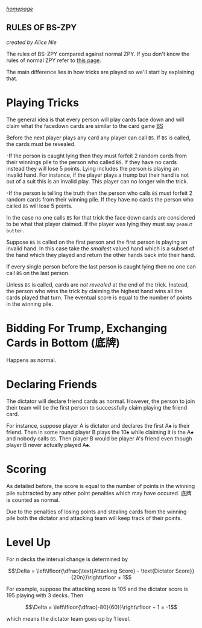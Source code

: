 <script
  src="https://cdn.mathjax.org/mathjax/latest/MathJax.js?config=TeX-AMS-MML_HTMLorMML"
  type="text/javascript">
</script>

[_homepage_](https://evanfang214.github.io/)

## RULES OF BS-ZPY
_created by Alice Nie_

The rules of BS-ZPY compared against normal ZPY. If you don't know the rules of normal ZPY refer to [this page](https://robertying.com/shengji/rules.html).

The main difference lies in how tricks are played so we'll start by explaining that.

# Playing Tricks
The general idea is that every person will play cards face down and will claim what the facedown cards are similar to the card game [BS](https://en.wikipedia.org/wiki/Cheat_(game))

Before the next player plays any card any player can call `BS`. If `BS` is called, the cards must be revealed.

-If the person is caught lying then they must forfeit 2 random cards from their winnings pile to the person who called `BS`. If they have no cards instead they will lose 5 points. Lying includes the person is playing an invalid hand. For instance, if the player plays a trump but their hand is not out of a suit this is an invalid play. This player can no longer win the trick. 

-If the person is telling the truth then the person who calls `BS` must forfeit 2 random cards from their winning pile. If they have no cards the person who called `BS` will lose 5 points.

In the case no one calls `BS` for that trick the face down cards are considered to be what that player claimed. If the player was lying they must say `peanut butter`. 

Suppose `BS` is called on the first person and the first person is playing an invalid hand. In this case take the _smallest_ valued hand which is a subset of the hand which they played and return the other hands back into their hand. 

If every single person before the last person is caught lying then no one can call `BS` on the last person. 

Unless `BS` is called, cards are _not revealed_ at the end of the trick. Instead, the person who wins the trick by claiming the highest hand wins all the cards played that turn. The eventual score is equal to the number of points in the winning pile.

# Bidding For Trump, Exchanging Cards in Bottom (底牌)
Happens as normal.

# Declaring Friends
The dictator will declare friend cards as normal. However, the person to join their team will be the first person to successfully claim playing the friend card. 

For instance, suppose player A is dictator and declares the first A♠ is their friend. Then in some round player B plays the 10♠ while claiming it is the A♠ and nobody calls `BS`. Then player B would be player A's friend even though player B never actually played A♠.

# Scoring
As detailed before, the score is equal to the number of points in the winning pile subtracted by any other point penalties which may have occured. 底牌 is counted as normal.

Due to the penalties of losing points and stealing cards from the winning pile both the dictator and attacking team will keep track of their points. 

# Level Up 
For $n$ decks the interval change is determined by

$$\Delta = \left\lfloor{\dfrac{\text{Attacking Score} - \text{Dictator Score}}{20n}}\right\rfloor + 1$$

For example, suppose the attacking score is $105$ and the dictator score is $195$ playing with $3$ decks. Then 

$$\Delta = \left\lfloor{\dfrac{-80}{60}}\right\rfloor + 1 = -1$$

which means the dictator team goes up by $1$ level. 